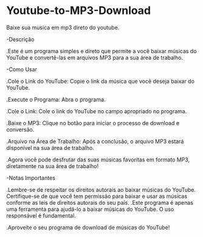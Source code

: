 # Youtube-to-MP3-Download
Baixe sua musica em mp3 direto do youtube.

-Descrição

.Este é um programa simples e direto que permite a você baixar músicas do YouTube e convertê-las em arquivos MP3 para a sua área de trabalho.

-Como Usar

.Cole o Link do YouTube: Copie o link da música que você deseja baixar do YouTube.

.Execute o Programa: Abra o programa.

.Cole o Link: Cole o link do YouTube no campo apropriado no programa.

.Baixe o MP3: Clique no botão para iniciar o processo de download e conversão.

.Arquivo na Área de Trabalho: Após a conclusão, o arquivo MP3 estará disponível na sua área de trabalho.

.Agora você pode desfrutar das suas músicas favoritas em formato MP3, diretamente na sua área de trabalho!

-Notas Importantes

.Lembre-se de respeitar os direitos autorais ao baixar músicas do YouTube. Certifique-se de que você tem permissão para baixar e usar as músicas conforme as leis de direitos autorais do seu país.
.Este programa é apenas uma ferramenta para ajudá-lo a baixar músicas do YouTube. O uso responsável é fundamental.

.Aproveite o seu programa de download de músicas do YouTube!
